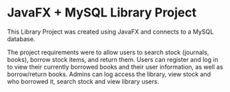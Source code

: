 # JavaFX + MySQL Library Project

This Library Project was created using JavaFX and connects to a MySQL database. 

The project requirements were to allow users to search stock (journals, books), borrow stock items, and return them. Users can register and log in to view their currently borrowed books and their user information, as well as borrow/return books. Admins can log access the library, view stock and who borrowed it, search stock and view library users.

